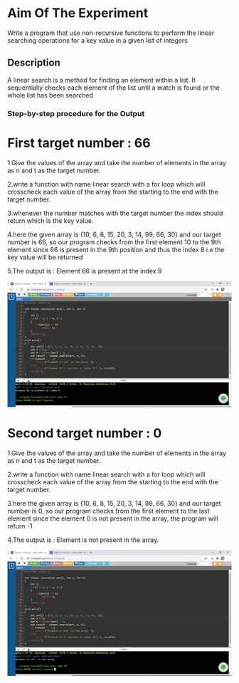 # Aim Of The Experiment
Write a program that use non-recursive functions to perform the linear searching operations for a key value in a given list of integers
## Description 
A linear search  is a method for finding an element within a list. It sequentially checks each element of the list until a match is found or the whole list has been searched
### Step-by-step procedure for the Output
# First target number : 66
1.Give the values of the array and take the number of elements in the array as n and t as the target number.

2.write a function with name linear search with a for loop which will crosscheck each value of the array from the starting to the end with the target number.

3.whenever the number matches with the target number the index should return which is the key value.

4.here the given array is {10, 6, 8, 15, 20, 3, 14, 99, 66, 30} and our target number is 66, so our program checks from the first element 10 to the 9th element since 66 is present in the 9th position and thus the index 8 i.e the key value will be returned

5.The output is : Element 66 is present at the index 8


![Output1](output66.png)

# Second target number : 0
1.Give the values of the array and take the number of elements in the array as n and t as the target number.

2.write a function with name linear search with a for loop which will crosscheck each value of the array from the starting to the end with the target number.

3.here the given array is {10, 6, 8, 15, 20, 3, 14, 99, 66, 30} and our target number is 0, so our program checks from the first element to the last element since the element 0 is not present in the array, the program will return -1  

4.The output is : Element is not present in the array.


![Output2](output0.png)

